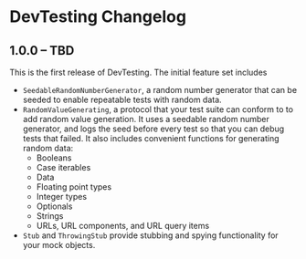 # DevTesting Changelog


## 1.0.0 – TBD

This is the first release of DevTesting. The initial feature set includes

  - `SeedableRandomNumberGenerator`, a random number generator that can be seeded to enable
    repeatable tests with random data.
  - `RandomValueGenerating`, a protocol that your test suite can conform to to add random value
    generation. It uses a seedable random number generator, and logs the seed before every test so
    that you can debug tests that failed. It also includes convenient functions for generating
    random data:
      - Booleans
      - Case iterables
      - Data
      - Floating point types
      - Integer types
      - Optionals
      - Strings
      - URLs, URL components, and URL query items
  - `Stub` and `ThrowingStub` provide stubbing and spying functionality for your mock objects.
